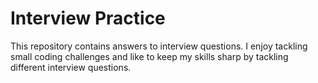 # Interview Practice

This repository contains answers to interview questions. I enjoy tackling small
coding challenges and like to keep my skills sharp by tackling different
interview questions.